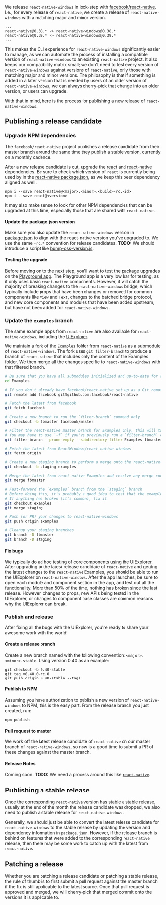 We release `react-native-windows` in lock-step with [facebook/react-native](https://github.com/facebook/react-native). I.e., for every release of `react-native`, we create a release of `react-native-windows` with a matching major and minor version.

```
...
react-native@0.38.* -> react-native-windows@0.38.*
react-native@0.39.* -> react-native-windows@0.39.*
...
```

This makes the CLI experience for `react-native-windows` significantly easier to manage, as we can automate the process of installing a compatible version of `react-native-windows` to an existing `react-native` project. It also keeps our compatibility matrix small; we don't need to test every version of `react-native-windows` against versions of `react-native`, only those with matching major and minor versions. The philosophy is that if something is added in a later version that is needed by users of an older version of `react-native-windows`, we can always cherry-pick that change into an older version, or users can upgrade.

With that in mind, here is the process for publishing a new release of `react-native-windows`.

## Publishing a release candidate

### Upgrade NPM dependencies

The `facebook/react-native` project publishes a release candidate from their master branch around the same time they publish a stable version, currently on a monthly cadence.

After a new release candidate is cut, upgrade the [react](https://www.npmjs.com/package/react) and [react-native](https://www.npmjs.com/package/react-native) dependencies. Be sure to check which version of `react` is currently being used by in the [react-native package.json](https://github.com/facebook/react-native/blob/master/package.json), as we keep this peer dependency aligned as well.

```
npm i --save react-native@<major>.<minor>.<build>-rc.<id>
npm i --save react@<version>
```

It may also make sense to look for other NPM dependencies that can be upgraded at this time, especially those that are shared with `react-native`.

#### Update the package.json version

Make sure you also update the `react-native-windows` version in [package.json](https://github.com/ReactWindows/react-native-windows/blob/master/package.json) to align with the react-native version you've upgraded to. We use the same `-rc.*` convention for release candidates. **TODO:** We should introduce a script like [bump-oss-version.js](https://github.com/facebook/react-native/blob/master/scripts/bump-oss-version.js).

#### Testing the upgrade

Before moving on to the next step, you'll want to test the package upgrades on the [Playground app](https://github.com/ReactWindows/react-native-windows/tree/master/ReactWindows/Playground). The Playground app is a very low bar for testing, as it only uses basic `react-native` components. However, it will catch the majority of breaking changes to the `react-native-windows` bridge, which typically include props that have been changes or removed for common components like `View` and `Text`, changes to the batched bridge protocol, and new core components and modules that have been added upstream, but have not been added for `react-native-windows`.

### Update the `examples` branch

The same example apps from `react-native` are also available for `react-native-windows`, including the [UIExplorer](https://github.com/facebook/react-native/tree/master/Examples/UIExplorer).

We maintain a fork of the `Examples` folder from `react-native` as a submodule of `react-native-windows`. The fork uses `git filter-branch` to produce a branch of `react-native` that includes only the content of the Examples folder. We then merge all the changes specific to `react-native-windows` with that filtered branch.

```bash
# Be sure that you have all submodules initialized and up-to-date for react-native-windows.
cd Examples

# If you don't already have facebook/react-native set up as a Git remote...
git remote add facebook git@github.com:facebook/react-native

# Fetch the latest from facebook
git fetch facebook

# Create a new branch to run the `filter-branch` command only
git checkout -b fbmaster facebook/master

# Filter the react-native master branch for Examples only, this will take some time
# You may have to use `-f` if you've previously run a `filter-branch` command
git filter-branch --prune-empty --subdirectory-filter Examples fbmaster

# Fetch the latest from ReactWindows/react-native-windows
git fetch origin

# Create a new staging branch to perform a merge onto the react-native-windows `examples` branch
git checkout -b staging examples

# Merge the latest from react-native Examples and resolve any merge conflicts
git merge fbmaster

# Fast-forward the `examples` branch from the `staging` branch
# Before doing this, it's probably a good idea to test that the examples are working by running them
# If anything has broken (it's common), fix it
git checkout examples
git merge staging

# Push (or PR) your changes to react-native-windows
git push origin examples

# Cleanup your staging branches
git branch -D fbmaster
git branch -D staging
```

#### Fix bugs

We typically do ad hoc testing of core components using the UIExplorer. After upgrading to the latest release candidate of `react-native` and getting the latest changes to the `react-native` Examples, you should be able to run the UIExplorer on `react-native-windows`. After the app launches, be sure to open each module and component section in the app, and test out all the functionality. More than 50% of the time, nothing has broken since the last release. However, changes to props, new APIs being tested in the UIExplorer, or changes to component base classes are common reasons why the UIExplorer can break.

### Publish and release

After fixing all the bugs with the UIExplorer, you're ready to share your awesome work with the world!

#### Create a release branch

Create a new branch named with the following convention: `<major>.<minor>-stable`. Using version 0.40 as an example:

```
git checkout -b 0.40-stable
git tag v0.40.0-rc.0
git push origin 0.40-stable --tags
```

#### Publish to NPM

Assuming you have authorization to publish a new version of `react-native-windows` to NPM, this is the easy part. From the release branch you just created, run:

```
npm publish
```

#### Pull request to master

We work off the latest release candidate of `react-native` on our master branch of `react-native-windows`, so now is a good time to submit a PR of these changes against the master branch.

#### Release Notes

Coming soon. **TODO:** We need a process around this like [`react-native`](https://github.com/facebook/react-native/blob/master/Releases.md#make-sure-we-have-release-notes).

## Publishing a stable release

Once the corresponding `react-native` version has stable a stable release, usually at the end of the month the release candidate was dropped, we also need to publish a stable release for `react-native-windows`.

Generally, we should just be able to convert the latest release candidate for `react-native-windows` to the stable release by updating the version and dependency information in `package.json`. However, if the release branch is behind on features that were added to the corresponding `react-native` release, then there may be some work to catch up with the latest from `react-native`.

## Patching a release

Whether you are patching a release candidate or patching a stable release, the rule of thumb is to first submit a pull request against the master branch if the fix is still applicable to the latest source. Once that pull request is approved and merged, we will cherry-pick that merged commit onto the versions it is applicable to.
